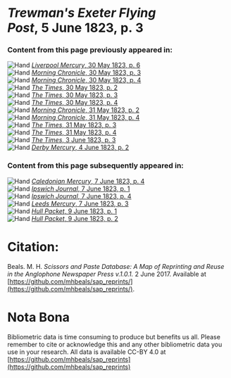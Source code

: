 # *Trewman's Exeter Flying Post*, 5 June 1823, p. 3  
  
### Content from this page previously appeared in:  
![Hand](http://scissorsandpaste.net/wp-content/uploads/2017/06/smallhandpointer.png) [*Liverpool Mercury*, 30 May 1823, p. 6](https://mhbeals.github.io/sap_html/Liverpool-Mercury/Liverpool-Mercury-30-May-1823-p-6)  
![Hand](http://scissorsandpaste.net/wp-content/uploads/2017/06/smallhandpointer.png) [*Morning Chronicle*, 30 May 1823, p. 3](https://mhbeals.github.io/sap_html/Morning-Chronicle/Morning-Chronicle-30-May-1823-p-3)  
![Hand](http://scissorsandpaste.net/wp-content/uploads/2017/06/smallhandpointer.png) [*Morning Chronicle*, 30 May 1823, p. 4](https://mhbeals.github.io/sap_html/Morning-Chronicle/Morning-Chronicle-30-May-1823-p-4)  
![Hand](http://scissorsandpaste.net/wp-content/uploads/2017/06/smallhandpointer.png) [*The Times*, 30 May 1823, p. 2](https://mhbeals.github.io/sap_html/The-Times/The-Times-30-May-1823-p-2)  
![Hand](http://scissorsandpaste.net/wp-content/uploads/2017/06/smallhandpointer.png) [*The Times*, 30 May 1823, p. 3](https://mhbeals.github.io/sap_html/The-Times/The-Times-30-May-1823-p-3)  
![Hand](http://scissorsandpaste.net/wp-content/uploads/2017/06/smallhandpointer.png) [*The Times*, 30 May 1823, p. 4](https://mhbeals.github.io/sap_html/The-Times/The-Times-30-May-1823-p-4)  
![Hand](http://scissorsandpaste.net/wp-content/uploads/2017/06/smallhandpointer.png) [*Morning Chronicle*, 31 May 1823, p. 2](https://mhbeals.github.io/sap_html/Morning-Chronicle/Morning-Chronicle-31-May-1823-p-2)  
![Hand](http://scissorsandpaste.net/wp-content/uploads/2017/06/smallhandpointer.png) [*Morning Chronicle*, 31 May 1823, p. 4](https://mhbeals.github.io/sap_html/Morning-Chronicle/Morning-Chronicle-31-May-1823-p-4)  
![Hand](http://scissorsandpaste.net/wp-content/uploads/2017/06/smallhandpointer.png) [*The Times*, 31 May 1823, p. 3](https://mhbeals.github.io/sap_html/The-Times/The-Times-31-May-1823-p-3)  
![Hand](http://scissorsandpaste.net/wp-content/uploads/2017/06/smallhandpointer.png) [*The Times*, 31 May 1823, p. 4](https://mhbeals.github.io/sap_html/The-Times/The-Times-31-May-1823-p-4)  
![Hand](http://scissorsandpaste.net/wp-content/uploads/2017/06/smallhandpointer.png) [*The Times*, 3 June 1823, p. 3](https://mhbeals.github.io/sap_html/The-Times/The-Times-3-June-1823-p-3)  
![Hand](http://scissorsandpaste.net/wp-content/uploads/2017/06/smallhandpointer.png) [*Derby Mercury*, 4 June 1823, p. 2](https://mhbeals.github.io/sap_html/Derby-Mercury/Derby-Mercury-4-June-1823-p-2)  
  
### Content from this page subsequently appeared in:  
![Hand](http://scissorsandpaste.net/wp-content/uploads/2017/06/smallhandpointer.png) [*Caledonian Mercury*, 7 June 1823, p. 4](https://mhbeals.github.io/sap_html/Caledonian-Mercury/Caledonian-Mercury-7-June-1823-p-4)  
![Hand](http://scissorsandpaste.net/wp-content/uploads/2017/06/smallhandpointer.png) [*Ipswich Journal*, 7 June 1823, p. 1](https://mhbeals.github.io/sap_html/Ipswich-Journal/Ipswich-Journal-7-June-1823-p-1)  
![Hand](http://scissorsandpaste.net/wp-content/uploads/2017/06/smallhandpointer.png) [*Ipswich Journal*, 7 June 1823, p. 4](https://mhbeals.github.io/sap_html/Ipswich-Journal/Ipswich-Journal-7-June-1823-p-4)  
![Hand](http://scissorsandpaste.net/wp-content/uploads/2017/06/smallhandpointer.png) [*Leeds Mercury*, 7 June 1823, p. 3](https://mhbeals.github.io/sap_html/Leeds-Mercury/Leeds-Mercury-7-June-1823-p-3)  
![Hand](http://scissorsandpaste.net/wp-content/uploads/2017/06/smallhandpointer.png) [*Hull Packet*, 9 June 1823, p. 1](https://mhbeals.github.io/sap_html/Hull-Packet/Hull-Packet-9-June-1823-p-1)  
![Hand](http://scissorsandpaste.net/wp-content/uploads/2017/06/smallhandpointer.png) [*Hull Packet*, 9 June 1823, p. 2](https://mhbeals.github.io/sap_html/Hull-Packet/Hull-Packet-9-June-1823-p-2)  


# Citation: 

Beals. M. H. *Scissors and Paste Database: A Map of Reprinting and Reuse in the Anglophone Newspaper Press v.1.0.1.* 2 June 2017. Available at [https://github.com/mhbeals/sap_reprints/](https://github.com/mhbeals/sap_reprints/). 

# Nota Bona

Bibliometric data is time consuming to produce but benefits us all. Please remember to cite or acknowledge this and any other bibliometric data you use in your research. All data is available CC-BY 4.0 at [https://github.com/mhbeals/sap_reprints](https://github.com/mhbeals/sap_reprints)